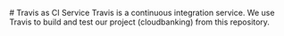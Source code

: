 # Travis as CI Service
Travis is a continuous integration service. We use Travis to build and test our project (cloudbanking) from this repository.


